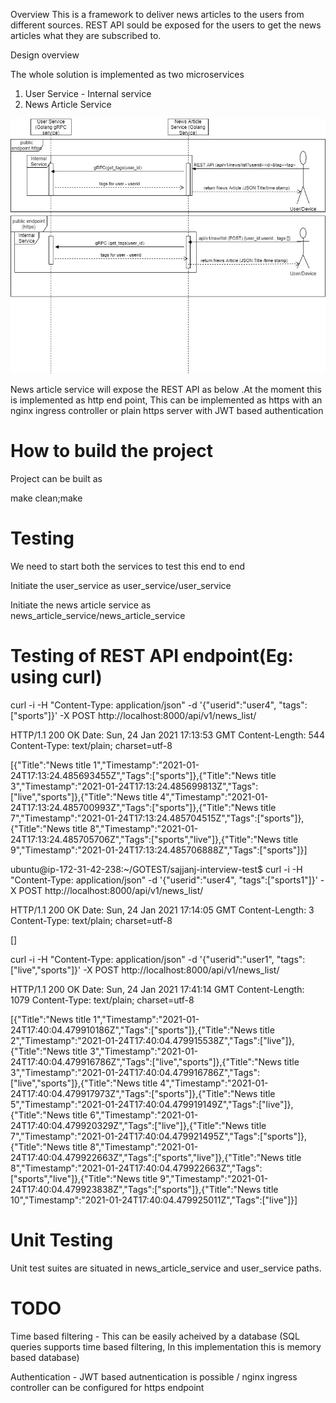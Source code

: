 Overview
This is a framework to deliver news articles to the users from different sources.
REST API sould be exposed for the users to get the news articles what they are subscribed to.

Design overview

The whole solution is implemented as two microservices
1) User Service - Internal service
2) News Article Service

![Design](Design.jpg)

News article service will expose the REST API as below .At the moment this is implemented as http end point, This can be implemented as https with an nginx ingress controller or plain https server with JWT based authentication

How to build the project
========================

Project can be built as 

make clean;make

Testing
=======
We need to start both the services to test this end to end

Initiate the user_service as
user_service/user_service 

Initiate the news article service as 
news_article_service/news_article_service

Testing of REST API endpoint(Eg: using curl)
=============================================

curl -i -H "Content-Type: application/json" -d '{"userid":"user4", "tags":["sports"]}' -X POST http://localhost:8000/api/v1/news_list/

HTTP/1.1 200 OK
Date: Sun, 24 Jan 2021 17:13:53 GMT
Content-Length: 544
Content-Type: text/plain; charset=utf-8

[{"Title":"News title 1","Timestamp":"2021-01-24T17:13:24.485693455Z","Tags":["sports"]},{"Title":"News title 3","Timestamp":"2021-01-24T17:13:24.485699813Z","Tags":["live","sports"]},{"Title":"News title 4","Timestamp":"2021-01-24T17:13:24.485700993Z","Tags":["sports"]},{"Title":"News title 7","Timestamp":"2021-01-24T17:13:24.485704515Z","Tags":["sports"]},{"Title":"News title 8","Timestamp":"2021-01-24T17:13:24.485705706Z","Tags":["sports","live"]},{"Title":"News title 9","Timestamp":"2021-01-24T17:13:24.485706888Z","Tags":["sports"]}]

ubuntu@ip-172-31-42-238:~/GOTEST/sajjanj-interview-test$ curl -i -H "Content-Type: application/json" -d '{"userid":"user4", "tags":["sports1"]}' -X POST http://localhost:8000/api/v1/news_list/

HTTP/1.1 200 OK
Date: Sun, 24 Jan 2021 17:14:05 GMT
Content-Length: 3
Content-Type: text/plain; charset=utf-8

[]

curl -i -H "Content-Type: application/json" -d '{"userid":"user1", "tags":["live","sports"]}' -X POST http://localhost:8000/api/v1/news_list/

HTTP/1.1 200 OK
Date: Sun, 24 Jan 2021 17:41:14 GMT
Content-Length: 1079
Content-Type: text/plain; charset=utf-8

[{"Title":"News title 1","Timestamp":"2021-01-24T17:40:04.479910186Z","Tags":["sports"]},{"Title":"News title 2","Timestamp":"2021-01-24T17:40:04.479915538Z","Tags":["live"]},{"Title":"News title 3","Timestamp":"2021-01-24T17:40:04.479916786Z","Tags":["live","sports"]},{"Title":"News title 3","Timestamp":"2021-01-24T17:40:04.479916786Z","Tags":["live","sports"]},{"Title":"News title 4","Timestamp":"2021-01-24T17:40:04.479917973Z","Tags":["sports"]},{"Title":"News title 5","Timestamp":"2021-01-24T17:40:04.479919149Z","Tags":["live"]},{"Title":"News title 6","Timestamp":"2021-01-24T17:40:04.479920329Z","Tags":["live"]},{"Title":"News title 7","Timestamp":"2021-01-24T17:40:04.479921495Z","Tags":["sports"]},{"Title":"News title 8","Timestamp":"2021-01-24T17:40:04.479922663Z","Tags":["sports","live"]},{"Title":"News title 8","Timestamp":"2021-01-24T17:40:04.479922663Z","Tags":["sports","live"]},{"Title":"News title 9","Timestamp":"2021-01-24T17:40:04.479923838Z","Tags":["sports"]},{"Title":"News title 10","Timestamp":"2021-01-24T17:40:04.479925011Z","Tags":["live"]}]

Unit Testing
============

Unit test suites are situated in news_article_service and user_service paths.

TODO
=====
Time based filtering  - This can be easily acheived by a database (SQL queries supports time based filtering, In this implementation this is memory based database)

Authentication - JWT based autnentication is possible / nginx ingress controller can be configured for https endpoint 
